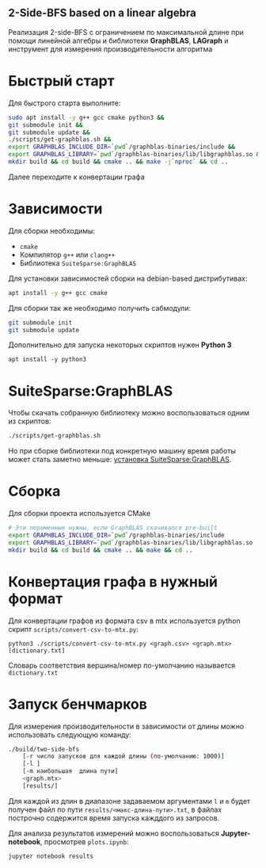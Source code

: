 2-Side-BFS based on a linear algebra
------------------------------------
Реализация 2-side-BFS с ограничением по максимальной длине при помощи линейной алгебры и библиотеки __GraphBLAS__, __LAGraph__ и инструмент для измерения производительности алгоритма

Быстрый старт
=============
Для быстрого старта выполните:
```bash
sudo apt install -y g++ gcc cmake python3 &&
git submodule init &&
git submodule update &&
./scripts/get-graphblas.sh &&
export GRAPHBLAS_INCLUDE_DIR=`pwd`/graphblas-binaries/include &&
export GRAPHBLAS_LIBRARY=`pwd`/graphblas-binaries/lib/libgraphblas.so &&
mkdir build && cd build && cmake .. && make -j`nproc` && cd ..
```

Далее переходите к конвертации графа

Зависимости
===========
Для сборки необходимы:
- `cmake`
- Компилятор `g++` или `clang++`
- Библиотека `SuiteSparse:GraphBLAS`

Для установки зависимостей сборки на debian-based дистрибутивах:
```bash
apt install -y g++ gcc cmake
```

Для сборки так же необходимо получить сабмодули:
```bash
git submodule init
git submodule update
```

Дополнительно для запуска некоторых скриптов нужен __Python 3__
```
apt install -y python3
```

SuiteSparse:GraphBLAS
=====================
Чтобы скачать собранную библиотеку можно воспользоваться одним из скриптов:
```bash
./scripts/get-graphblas.sh
```

Но при сборке библиотеки под конкретную машину время работы может стать заметно меньше: [установка SuiteSparse:GraphBLAS](https://github.com/DrTimothyAldenDavis/GraphBLAS/blob/stable/README.md).

Сборка
======
Для сборки проекта используется CMake
```bash
# Эти переменные нужны, если GraphBLAS скачивался pre-built
export GRAPHBLAS_INCLUDE_DIR=`pwd`/graphblas-binaries/include
export GRAPHBLAS_LIBRARY=`pwd`/graphblas-binaries/lib/libgraphblas.so
mkdir build && cd build && cmake .. && make && cd ..
```

Конвертация графа в нужный формат
=================================
Для конвертации графов из формата csv в mtx используется python скрипт `scripts/convert-csv-to-mtx.py`:
```
python3 ./scripts/convert-csv-to-mtx.py <graph.csv> <graph.mtx> [dictionary.txt]
```
Словарь соответствия вершина/номер по-умолчанию называется `dictionary.txt`

Запуск бенчмарков
=================
Для измерения производительности в зависимости от длины можно использовать следующую команду:
```bash
./build/two-side-bfs
    [-r число запусков для каждой длины (по-умолчанию: 1000)]
    [-l ]
    [-m наибольшая  длина пути] 
    <graph.mtx>
    [results/]
```
Для каждой из длин в диапазоне задаваемом аргументами `l` и `m` будет получен файл по пути `results/<макс-длина-пути>.txt`, в файлах построчно содержится время запуска кажддого из запросов.

Для анализа результатов измерений можно воспользоваться __Jupyter-notebook__, просмотрев `plots.ipynb`:
```bash
jupyter notebook results
```

